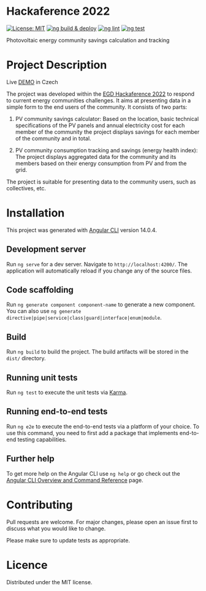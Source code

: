# Hackaference 2022

[![License: MIT](https://img.shields.io/badge/License-MIT-yellow.svg)](https://opensource.org/licenses/MIT) [![ng build & deploy](https://github.com/CrackingBits/egd-hackathon-frontend/actions/workflows/firebase-hosting-pull-request.yml/badge.svg)](https://github.com/CrackingBits/egd-hackathon-frontend/actions/workflows/firebase-hosting-pull-request.yml) [![ng lint](https://github.com/CrackingBits/egd-hackathon-frontend/actions/workflows/ng-lint.yml/badge.svg)](https://github.com/CrackingBits/egd-hackathon-frontend/actions/workflows/ng-lint.yml) [![ng test](https://github.com/CrackingBits/egd-hackathon-frontend/actions/workflows/ng-test.yml/badge.svg)](https://github.com/CrackingBits/egd-hackathon-frontend/actions/workflows/ng-test.yml)

Photovoltaic energy community savings calculation and tracking

# Project Description

Live [DEMO](https://hackaference.web.app/dashboard) in Czech

The project was developed within the [EGD Hackaference 2022](https://hackaference.impacthub.cz/) to respond to current energy communities challenges. It aims at presenting data in a simple form to the end users of the community. It consists of two parts:

1. PV community savings calculator: Based on the location, basic technical specifications of the PV panels and annual electricity cost for each member of the community the project displays savings for each member of the community and in total.

2. PV community consumption tracking and savings (energy health index): The project displays aggregated data for the community and its members based on their energy consumption from PV and from the grid.

The project is suitable for presenting data to the community users, such as collectives, etc.

# Installation

This project was generated with [Angular CLI](https://github.com/angular/angular-cli) version 14.0.4.

## Development server

Run `ng serve` for a dev server. Navigate to `http://localhost:4200/`. The application will automatically reload if you change any of the source files.

## Code scaffolding

Run `ng generate component component-name` to generate a new component. You can also use `ng generate directive|pipe|service|class|guard|interface|enum|module`.

## Build

Run `ng build` to build the project. The build artifacts will be stored in the `dist/` directory.

## Running unit tests

Run `ng test` to execute the unit tests via [Karma](https://karma-runner.github.io).

## Running end-to-end tests

Run `ng e2e` to execute the end-to-end tests via a platform of your choice. To use this command, you need to first add a package that implements end-to-end testing capabilities.

## Further help

To get more help on the Angular CLI use `ng help` or go check out the [Angular CLI Overview and Command Reference](https://angular.io/cli) page.

# Contributing

Pull requests are welcome. For major changes, please open an issue first to discuss what you would like to change.

Please make sure to update tests as appropriate.

# Licence

Distributed under the MIT license.
